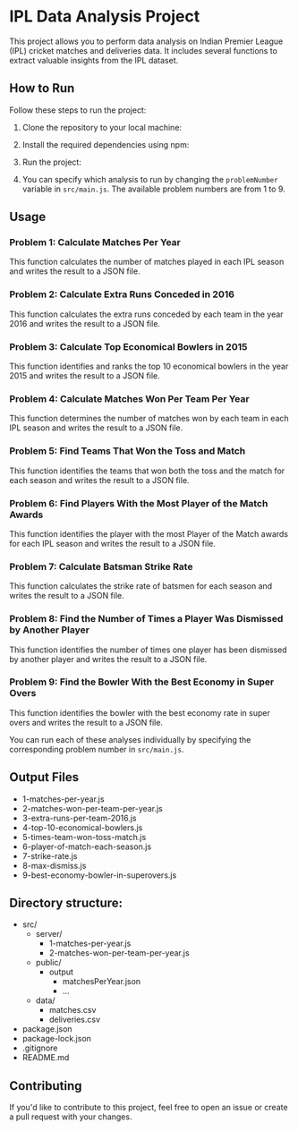 # IPL Data Analysis Project

This project allows you to perform data analysis on Indian Premier League (IPL) cricket matches and deliveries data. It includes several functions to extract valuable insights from the IPL dataset.

## How to Run

Follow these steps to run the project:

1. Clone the repository to your local machine:

2. Install the required dependencies using npm:

3. Run the project:

4. You can specify which analysis to run by changing the `problemNumber` variable in `src/main.js`. The available problem numbers are from 1 to 9.

## Usage

### Problem 1: Calculate Matches Per Year

This function calculates the number of matches played in each IPL season and writes the result to a JSON file.

### Problem 2: Calculate Extra Runs Conceded in 2016

This function calculates the extra runs conceded by each team in the year 2016 and writes the result to a JSON file.

### Problem 3: Calculate Top Economical Bowlers in 2015

This function identifies and ranks the top 10 economical bowlers in the year 2015 and writes the result to a JSON file.

### Problem 4: Calculate Matches Won Per Team Per Year

This function determines the number of matches won by each team in each IPL season and writes the result to a JSON file.

### Problem 5: Find Teams That Won the Toss and Match

This function identifies the teams that won both the toss and the match for each season and writes the result to a JSON file.

### Problem 6: Find Players With the Most Player of the Match Awards

This function identifies the player with the most Player of the Match awards for each IPL season and writes the result to a JSON file.

### Problem 7: Calculate Batsman Strike Rate

This function calculates the strike rate of batsmen for each season and writes the result to a JSON file.

### Problem 8: Find the Number of Times a Player Was Dismissed by Another Player

This function identifies the number of times one player has been dismissed by another player and writes the result to a JSON file.

### Problem 9: Find the Bowler With the Best Economy in Super Overs

This function identifies the bowler with the best economy rate in super overs and writes the result to a JSON file.

You can run each of these analyses individually by specifying the corresponding problem number in `src/main.js`.


## Output Files

- 1-matches-per-year.js
- 2-matches-won-per-team-per-year.js
- 3-extra-runs-per-team-2016.js
- 4-top-10-economical-bowlers.js
- 5-times-team-won-toss-match.js
- 6-player-of-match-each-season.js
- 7-strike-rate.js
- 8-max-dismiss.js
- 9-best-economy-bowler-in-superovers.js

## Directory structure:

- src/
  - server/
    - 1-matches-per-year.js
    - 2-matches-won-per-team-per-year.js
  - public/
    - output
      - matchesPerYear.json
      - ...
  - data/
    - matches.csv
    - deliveries.csv
- package.json
- package-lock.json
- .gitignore
- README.md

## Contributing

If you'd like to contribute to this project, feel free to open an issue or create a pull request with your changes.
